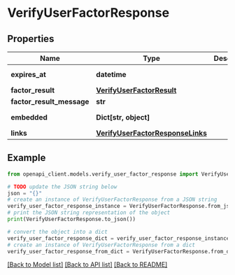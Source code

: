 # VerifyUserFactorResponse


## Properties

Name | Type | Description | Notes
------------ | ------------- | ------------- | -------------
**expires_at** | **datetime** |  | [optional] [readonly] 
**factor_result** | [**VerifyUserFactorResult**](VerifyUserFactorResult.md) |  | [optional] 
**factor_result_message** | **str** |  | [optional] 
**embedded** | **Dict[str, object]** |  | [optional] [readonly] 
**links** | [**VerifyUserFactorResponseLinks**](VerifyUserFactorResponseLinks.md) |  | [optional] 

## Example

```python
from openapi_client.models.verify_user_factor_response import VerifyUserFactorResponse

# TODO update the JSON string below
json = "{}"
# create an instance of VerifyUserFactorResponse from a JSON string
verify_user_factor_response_instance = VerifyUserFactorResponse.from_json(json)
# print the JSON string representation of the object
print(VerifyUserFactorResponse.to_json())

# convert the object into a dict
verify_user_factor_response_dict = verify_user_factor_response_instance.to_dict()
# create an instance of VerifyUserFactorResponse from a dict
verify_user_factor_response_from_dict = VerifyUserFactorResponse.from_dict(verify_user_factor_response_dict)
```
[[Back to Model list]](../README.md#documentation-for-models) [[Back to API list]](../README.md#documentation-for-api-endpoints) [[Back to README]](../README.md)


